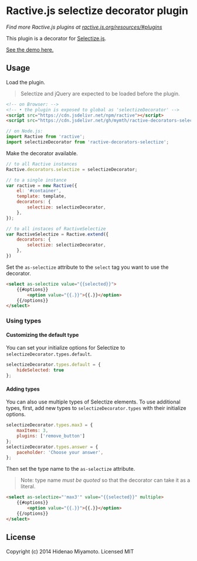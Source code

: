 # Ractive.js selectize decorator plugin

*Find more Ractive.js plugins at [ractive.js.org/resources/#plugins](https://ractive.js.org/resources/#plugins)*

This plugin is a decorator for [Selectize.js](https://selectize.dev).

[See the demo here.](https://raw.githack.com/mymth/ractive-decorators-selectize/v0.4.0/index.html)

## Usage

Load the plugin. 
> Selectize and jQuery are expected to be loaded before the plugin.

```html
<!-- on Browser: -->
<!-- • the plugin is exposed to global as 'selectizeDecorator' -->
<script src="https://cdn.jsdelivr.net/npm/ractive"></script>
<script src="https://cdn.jsdelivr.net/gh/mymth/ractive-decorators-selectize@0.4.0/dist/ractive-decorators-selectize.js"></script>
```
```js
// on Node.js:
import Ractive from 'ractive';
import selectizeDecorator from 'ractive-decorators-selectize';
```

Make the decorator available.

```js
// to all Ractive instances
Ractive.decorators.selectize = selectizeDecorator;

// to a single instance
var ractive = new Ractive({
    el: '#container',
    template: template,
    decorators: {
        selectize: selectizeDecorator,
    },
});

// to all instaces of RactiveSelectize
var RactiveSelectize = Ractive.extend({
    decorators: {
        selectize: selectizeDecorator,
    },
})
```

Set the `as-selectize` attribute to the `select` tag you want to use the decorator.

```html
<select as-selectize value="{{selected}}">
    {{#options}}
        <option value="{{.}}">{{.}}</option>
    {{/options}}
</select>
```

### Using types

#### Customizing the default type

You can set your initialize options for Selectize to `selectizeDecorator.types.default`.

```js
selectizeDecorator.types.default = {
    hideSelected: true
};
```

#### Adding types

You can also use multiple types of Selectize elements.
To use additional types, first, add new types to `selectizeDecorator.types` with their initialize options.

```js
selectizeDecorator.types.max3 = {
    maxItems: 3,
    plugins: ['remove_button']
};
selectizeDecorator.types.answer = {
    paceholder: 'Choose your answer',
};
```

Then set the type name to the `as-selectize` attribute.
> Note: type name *must be quoted* so that the decorator can take it as a literal.

```html
<select as-selectize="'max3'" value="{{selected}}" multiple>
    {{#options}}
        <option value="{{.}}">{{.}}</option>
    {{/options}}
</select>
```

## License

Copyright (c) 2014 Hidenao Miyamoto. Licensed MIT
